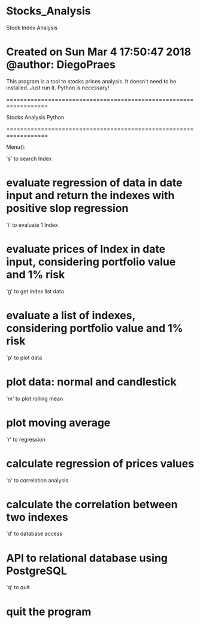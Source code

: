 # Stocks_Analysis
Stock Index Analysis
# Created on Sun Mar  4 17:50:47 2018   @author: DiegoPraes

This program is a tool to stocks prices analysis.
It doesn't need to be installed. Just run it. Python is necessary!

==================================================================

Stocks Analysis Python

==================================================================

Menu():

 's' to search Index                 
 # evaluate regression of data in date input and return the indexes with positive slop regression

 'i' to evaluate 1 Index                 
 # evaluate prices of Index in date input, considering portfolio value and 1% risk

 'g' to get index list data               
 # evaluate a list of indexes, considering portfolio value and 1% risk

 'p' to plot data                        
 # plot data: normal and candlestick

 'm' to plot rolling mean                 
 # plot moving average

 'r' to regression                        
 # calculate regression of prices values

 'a' to correlation analysis              
 # calculate the correlation between two indexes

 'd' to database access                   
 # API to relational database using PostgreSQL

 'q' to quit                              
 # quit the program
